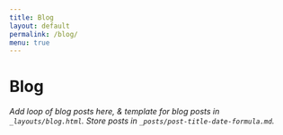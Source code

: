 ```yaml
---
title: Blog
layout: default
permalink: /blog/
menu: true
---
```


# Blog

*Add loop of blog posts here, & template for blog posts in `_layouts/blog.html`. Store posts in `_posts/post-title-date-formula.md`.*